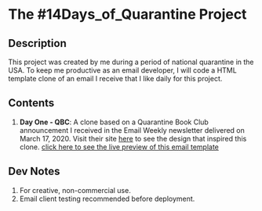 # The #14Days_of_Quarantine Project

## Description
This project was created by me during a period of national quarantine in the USA. To keep me productive as an email developer, I will code a HTML template clone of an email I receive that I like daily for this project.

## Contents
1. **Day One - QBC**: A clone based on a Quarantine Book Club announcement I received in the Email Weekly newsletter delivered on March 17, 2020. Visit their site [here](https://www.quarantinebookclub.com) to see the design that inspired this clone. [click here to see the live preview of this email template](https://htmlpreview.github.io/?https://github.com/Wilson110/Email_Templates/blob/master/Clones/14Days_of_Quarantine/qbc_clone.html)

## Dev Notes
1. For creative, non-commercial use. 
2. Email client testing recommended before deployment.
